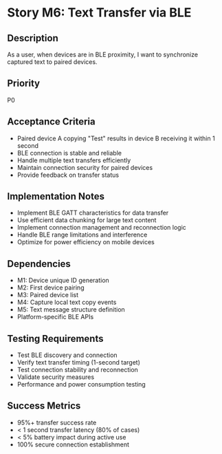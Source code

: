 # Story M6: Text Transfer via BLE

## Description
As a user, when devices are in BLE proximity, I want to synchronize captured text to paired devices.

## Priority
P0

## Acceptance Criteria
- Paired device A copying "Test" results in device B receiving it within 1 second
- BLE connection is stable and reliable
- Handle multiple text transfers efficiently
- Maintain connection security for paired devices
- Provide feedback on transfer status

## Implementation Notes
- Implement BLE GATT characteristics for data transfer
- Use efficient data chunking for large text content
- Implement connection management and reconnection logic
- Handle BLE range limitations and interference
- Optimize for power efficiency on mobile devices

## Dependencies
- M1: Device unique ID generation
- M2: First device pairing
- M3: Paired device list
- M4: Capture local text copy events
- M5: Text message structure definition
- Platform-specific BLE APIs

## Testing Requirements
- Test BLE discovery and connection
- Verify text transfer timing (1-second target)
- Test connection stability and reconnection
- Validate security measures
- Performance and power consumption testing

## Success Metrics
- 95%+ transfer success rate
- < 1 second transfer latency (80% of cases)
- < 5% battery impact during active use
- 100% secure connection establishment